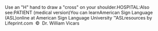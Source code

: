 Use an "H" hand to draw a "cross" on your shoulder.HOSPITAL:Also see:PATIENT (medical version)You can learnAmerican Sign Language (ASL)online at American Sign Language University ™ASLresources by Lifeprint.com  ©  Dr. William Vicars